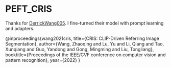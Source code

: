 # PEFT_CRIS

Thanks for [DerrickWang005](https://github.com/DerrickWang005/CRIS.pytorch). I fine-turned their model with prompt learning and adapters.


@inproceedings{wang2021cris,
  title={CRIS: CLIP-Driven Referring Image Segmentation},
  author={Wang, Zhaoqing and Lu, Yu and Li, Qiang and Tao, Xunqiang and Guo, Yandong and Gong, Mingming and Liu, Tongliang},
  booktitle={Proceedings of the IEEE/CVF conference on computer vision and pattern recognition},
  year={2022}
}
